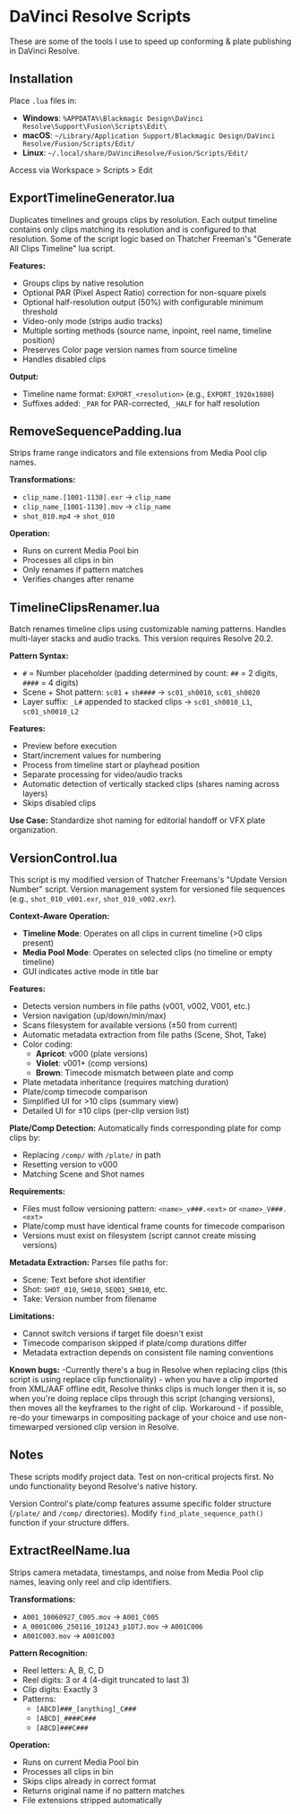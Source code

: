 # DaVinci Resolve Scripts

These are some of the tools I use to speed up conforming & plate publishing in DaVinci Resolve.

## Installation

Place `.lua` files in:
- **Windows**: `%APPDATA%\Blackmagic Design\DaVinci Resolve\Support\Fusion\Scripts\Edit\`
- **macOS**: `~/Library/Application Support/Blackmagic Design/DaVinci Resolve/Fusion/Scripts/Edit/`
- **Linux**: `~/.local/share/DaVinciResolve/Fusion/Scripts/Edit/`

Access via Workspace > Scripts > Edit

## ExportTimelineGenerator.lua

Duplicates timelines and groups clips by resolution. Each output timeline contains only clips matching its resolution and is configured to that resolution.
Some of the script logic based on Thatcher Freeman's "Generate All Clips Timeline" lua script. 

**Features:**
- Groups clips by native resolution
- Optional PAR (Pixel Aspect Ratio) correction for non-square pixels
- Optional half-resolution output (50%) with configurable minimum threshold
- Video-only mode (strips audio tracks)
- Multiple sorting methods (source name, inpoint, reel name, timeline position)
- Preserves Color page version names from source timeline
- Handles disabled clips

**Output:**
- Timeline name format: `EXPORT_<resolution>` (e.g., `EXPORT_1920x1080`)
- Suffixes added: `_PAR` for PAR-corrected, `_HALF` for half resolution


## RemoveSequencePadding.lua

Strips frame range indicators and file extensions from Media Pool clip names.

**Transformations:**
- `clip_name.[1001-1130].exr` → `clip_name`
- `clip_name_[1001-1130].mov` → `clip_name`
- `shot_010.mp4` → `shot_010`

**Operation:**
- Runs on current Media Pool bin
- Processes all clips in bin
- Only renames if pattern matches
- Verifies changes after rename

## TimelineClipsRenamer.lua

Batch renames timeline clips using customizable naming patterns. Handles multi-layer stacks and audio tracks. This version requires Resolve 20.2. 

**Pattern Syntax:**
- `#` = Number placeholder (padding determined by count: `##` = 2 digits, `####` = 4 digits)
- Scene + Shot pattern: `sc01` + `sh####` → `sc01_sh0010`, `sc01_sh0020`
- Layer suffix: `_L#` appended to stacked clips → `sc01_sh0010_L1`, `sc01_sh0010_L2`

**Features:**
- Preview before execution
- Start/increment values for numbering
- Process from timeline start or playhead position
- Separate processing for video/audio tracks
- Automatic detection of vertically stacked clips (shares naming across layers)
- Skips disabled clips

**Use Case:**
Standardize shot naming for editorial handoff or VFX plate organization.

## VersionControl.lua

This script is my modified version of Thatcher Freemans's "Update Version Number" script. 
Version management system for versioned file sequences (e.g., `shot_010_v001.exr`, `shot_010_v002.exr`).

**Context-Aware Operation:**
- **Timeline Mode**: Operates on all clips in current timeline (>0 clips present)
- **Media Pool Mode**: Operates on selected clips (no timeline or empty timeline)
- GUI indicates active mode in title bar

**Features:**
- Detects version numbers in file paths (v001, v002, V001, etc.)
- Version navigation (up/down/min/max)
- Scans filesystem for available versions (±50 from current)
- Automatic metadata extraction from file paths (Scene, Shot, Take)
- Color coding:
  - **Apricot**: v000 (plate versions)
  - **Violet**: v001+ (comp versions)
  - **Brown**: Timecode mismatch between plate and comp
- Plate metadata inheritance (requires matching duration)
- Plate/comp timecode comparison
- Simplified UI for >10 clips (summary view)
- Detailed UI for ≤10 clips (per-clip version list)

**Plate/Comp Detection:**
Automatically finds corresponding plate for comp clips by:
- Replacing `/comp/` with `/plate/` in path
- Resetting version to v000
- Matching Scene and Shot names

**Requirements:**
- Files must follow versioning pattern: `<name>_v###.<ext>` or `<name>_V###.<ext>`
- Plate/comp must have identical frame counts for timecode comparison
- Versions must exist on filesystem (script cannot create missing versions)

**Metadata Extraction:**
Parses file paths for:
- Scene: Text before shot identifier
- Shot: `SHOT_010`, `SH010`, `SEQ01_SH010`, etc.
- Take: Version number from filename

**Limitations:**
- Cannot switch versions if target file doesn't exist
- Timecode comparison skipped if plate/comp durations differ
- Metadata extraction depends on consistent file naming conventions

**Known bugs:**
-Currently there's a bug in Resolve when replacing clips (this script is using replace clip functionality) - when you have a clip imported from XML/AAF offline edit, Resolve thinks clips is much longer then it is, so when you're doing replace clips through this script (changing versions), then moves all the keyframes to the right of clip. Workaround - if possible, re-do your timewarps in compositing package of your choice and use non-timewarped versioned clip version in Resolve. 

## Notes

These scripts modify project data. Test on non-critical projects first. No undo functionality beyond Resolve's native history.

Version Control's plate/comp features assume specific folder structure (`/plate/` and `/comp/` directories). Modify `find_plate_sequence_path()` function if your structure differs.

## ExtractReelName.lua

Strips camera metadata, timestamps, and noise from Media Pool clip names, leaving only reel and clip identifiers.

**Transformations:**
- `A001_10060927_C005.mov` → `A001_C005`
- `A_0001C006_250116_101243_p1DTJ.mov` → `A001C006`
- `A001C003.mov` → `A001C003`

**Pattern Recognition:**
- Reel letters: A, B, C, D
- Reel digits: 3 or 4 (4-digit truncated to last 3)
- Clip digits: Exactly 3
- Patterns:
  - `[ABCD]###_[anything]_C###`
  - `[ABCD]_####C###`
  - `[ABCD]###C###`

**Operation:**
- Runs on current Media Pool bin
- Processes all clips in bin
- Skips clips already in correct format
- Returns original name if no pattern matches
- File extensions stripped automatically
